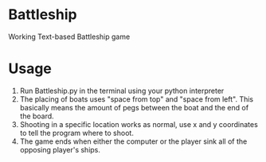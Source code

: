 # Battleship
Working Text-based Battleship game

# Usage
1. Run Battleship.py in the terminal using your python interpreter
2. The placing of boats uses "space from top" and "space from left". This basically means the amount of pegs between the boat and the end of the board.
3. Shooting in a specific location works as normal, use x and y coordinates to tell the program where to shoot.
4. The game ends when either the computer or the player sink all of the opposing player's ships.
